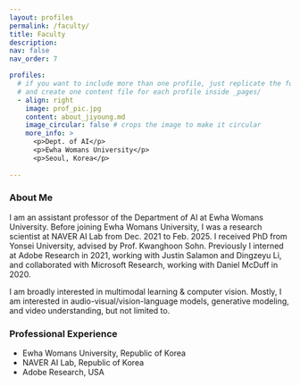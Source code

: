 ```yaml
---
layout: profiles
permalink: /faculty/
title: Faculty
description: 
nav: false
nav_order: 7

profiles:
  # if you want to include more than one profile, just replicate the following block
  # and create one content file for each profile inside _pages/
  - align: right
    image: prof_pic.jpg
    content: about_jiyoung.md
    image_circular: false # crops the image to make it circular
    more_info: >
      <p>Dept. of AI</p>
      <p>Ewha Womans University</p>
      <p>Seoul, Korea</p>
 
---
```

### About Me
I am an assistant professor of the Department of AI at Ewha Womans University. Before joining Ewha Womans University, I was a research scientist at NAVER AI Lab from Dec. 2021 to Feb. 2025. I received PhD from Yonsei University, advised by Prof. Kwanghoon Sohn. Previously I interned at Adobe Research in 2021, working with Justin Salamon and Dingzeyu Li, and collaborated with Microsoft Research, working with Daniel McDuff in 2020.

I am broadly interested in multimodal learning & computer vision. Mostly, I am interested in audio-visual/vision-language models, generative modeling, and video understanding, but not limited to.

### Professional Experience
- Ewha Womans University, Republic of Korea
- NAVER AI Lab, Republic of Korea
- Adobe Research, USA
  
